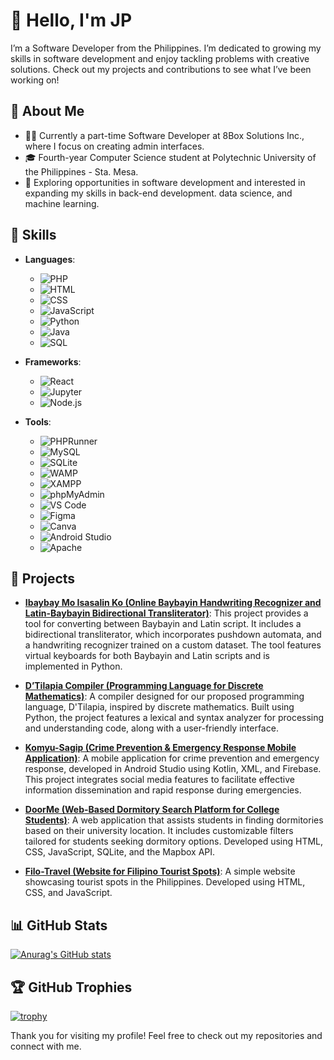 # 👋 Hello, I'm JP

I’m a Software Developer from the Philippines. I’m dedicated to growing my skills in software development and enjoy tackling problems with creative solutions. Check out my projects and contributions to see what I’ve been working on!

## 📝 About Me

- 👨‍💻 Currently a part-time Software Developer at 8Box Solutions Inc., where I focus on creating admin interfaces.
- 🎓 Fourth-year Computer Science student at Polytechnic University of the Philippines - Sta. Mesa.
- 🌟 Exploring opportunities in software development and interested in expanding my skills in back-end development. data science, and machine learning.

## 🌟 Skills

- **Languages**: 
  - ![PHP](https://img.shields.io/badge/-PHP-4F5D95?style=flat&logo=php&logoColor=white)
  - ![HTML](https://img.shields.io/badge/-HTML-E34F26?style=flat&logo=html5&logoColor=white)
  - ![CSS](https://img.shields.io/badge/-CSS-1572B6?style=flat&logo=css3&logoColor=white)
  - ![JavaScript](https://img.shields.io/badge/-JavaScript-F7DF1E?style=flat&logo=javascript&logoColor=black)
  - ![Python](https://img.shields.io/badge/-Python-3776AB?style=flat&logo=python&logoColor=white)
  - ![Java](https://img.shields.io/badge/-Java-007396?style=flat&logo=java&logoColor=white)
  - ![SQL](https://img.shields.io/badge/-SQL-003B57?style=flat&logo=sqlite&logoColor=white)

- **Frameworks**: 
  - ![React](https://img.shields.io/badge/-React-61DAFB?style=flat&logo=react&logoColor=black)
  - ![Jupyter](https://img.shields.io/badge/-Jupyter-F37626?style=flat&logo=jupyter&logoColor=white)
  - ![Node.js](https://img.shields.io/badge/-Node.js-8CC84C?style=flat&logo=node.js&logoColor=white)

- **Tools**:
  - ![PHPRunner](https://img.shields.io/badge/-PHPRunner-2C3E50?style=flat&logo=php&logoColor=white)
  - ![MySQL](https://img.shields.io/badge/-MySQL-4479A1?style=flat&logo=mysql&logoColor=white)
  - ![SQLite](https://img.shields.io/badge/-SQLite-003B57?style=flat&logo=sqlite&logoColor=white)
  - ![WAMP](https://img.shields.io/badge/-WAMP-6C8EBF?style=flat&logo=wamp&logoColor=white)
  - ![XAMPP](https://img.shields.io/badge/-XAMPP-FB7A24?style=flat&logo=xampp&logoColor=white)
  - ![phpMyAdmin](https://img.shields.io/badge/-phpMyAdmin-6C5B9D?style=flat&logo=phpmyadmin&logoColor=white)
  - ![VS Code](https://img.shields.io/badge/-VS%20Code-007ACC?style=flat&logo=visual-studio-code&logoColor=white)
  - ![Figma](https://img.shields.io/badge/-Figma-F24E1E?style=flat&logo=figma&logoColor=white)
  - ![Canva](https://img.shields.io/badge/-Canva-00C4CC?style=flat&logo=canva&logoColor=white)
  - ![Android Studio](https://img.shields.io/badge/-Android%20Studio-3DDC84?style=flat&logo=android-studio&logoColor=white)
  - ![Apache](https://img.shields.io/badge/-Apache-D22128?style=flat&logo=apache&logoColor=white)

## 💼 Projects

- **[Ibaybay Mo Isasalin Ko (Online Baybayin Handwriting Recognizer and Latin-Baybayin Bidirectional Transliterator)](https://github.com/jaypeepeep/Ibaybay-Mo-Isasalin-Ko)**: This project provides a tool for converting between Baybayin and Latin script. It includes a bidirectional transliterator, which incorporates pushdown automata, and a handwriting recognizer trained on a custom dataset. The tool features virtual keyboards for both Baybayin and Latin scripts and is implemented in Python.

- **[D’Tilapia Compiler (Programming Language for Discrete Mathematics)](https://github.com/jaypeepeep/D-Tilapia-Compiler)**: A compiler designed for our proposed programming language, D'Tilapia, inspired by discrete mathematics. Built using Python, the project features a lexical and syntax analyzer for processing and understanding code, along with a user-friendly interface.

- **[Komyu-Sagip (Crime Prevention & Emergency Response Mobile Application)](https://github.com/jaypeepeep/Komyu-Sagip-Mobile-Application)**: A mobile application for crime prevention and emergency response, developed in Android Studio using Kotlin, XML, and Firebase. This project integrates social media features to facilitate effective information dissemination and rapid response during emergencies.

- **[DoorMe (Web-Based Dormitory Search Platform for College Students)](https://github.com/jaypeepeep/DoorMe)**: A web application that assists students in finding dormitories based on their university location. It includes customizable filters tailored for students seeking dormitory options. Developed using HTML, CSS, JavaScript, SQLite, and the Mapbox API.

- **[Filo-Travel (Website for Filipino Tourist Spots)](https://github.com/jaypeepeep/Filo-Travel)**: A simple website showcasing tourist spots in the Philippines. Developed using HTML, CSS, and JavaScript.

## 📊 GitHub Stats

[![Anurag's GitHub stats](https://github-readme-stats.vercel.app/api?username=jaypeepeep&show_icons=true&hide_title=true&count_private=true&hide=prs&theme=radical)](https://github.com/anuraghazra/github-readme-stats)

## 🏆 GitHub Trophies

[![trophy](https://github-profile-trophy.vercel.app/?username=jaypeepeep&theme=onedark)](https://github.com/ryo-ma/github-profile-trophy)

Thank you for visiting my profile! Feel free to check out my repositories and connect with me.






